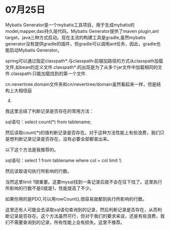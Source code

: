 # 07月25日

Mybatis Generator是一个mybatis工具项目，用于生成mybatis的model,mapper,dao持久层代码。Mybatis Generator提供了maven plugin,ant target，java三种方式启动。现在主流的构建工具是gradle,虽然mybatis generator没有提供gradle的插件，但gradle可以调用ant任务，因此，gradle也能启动Mybatis Generator。

spring可以通过指定classpath*:与classpath:前缀加路径的方式从classpath加载文件,如bean的定义文件.classpath*:的出现是为了从多个jar文件中加载相同的文件.classpath:只能加载找到的第一个文件.

cn.nevertiree.domain文件夹和cn/nevertiree/domain虽然看起来一样，但是结构上大相径庭

4.
我这里总结了判断记录是否存在的常用方法： 

sql语句：select count(*) from tablename; 

然后读取count(*)的值判断记录是否存在。对于这种方法性能上有些浪费，我们只是想判断记录记录是否存在，没有必要全部都查出来。 

以下这个方法是我推荐的。 

sql语句：select 1 from tablename where col = col limit 1; 

然后读取语句执行所影响的行数。 

当然这里limit 1很重要。这要mysql找到一条记录后就不会在往下找了。这里执行所影响的行数不是0就是1，性能提高了不少。 

如果你用的是PDO,可以用rowCount(),很容易就都到执行所影响的行数。 

这里还有人可能会去读取sql语句查询到的记录，然后判断记录是否存在，从而判断记录是否存在。这个方法虽然可行，但对于我们的要求来说，还是有些浪费，我们不需要查询到的记录，所有性能上会有损失。这里不推荐。
